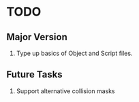 # TODO

## Major Version

1. Type up basics of Object and Script files.

## Future Tasks

1. Support alternative collision masks
